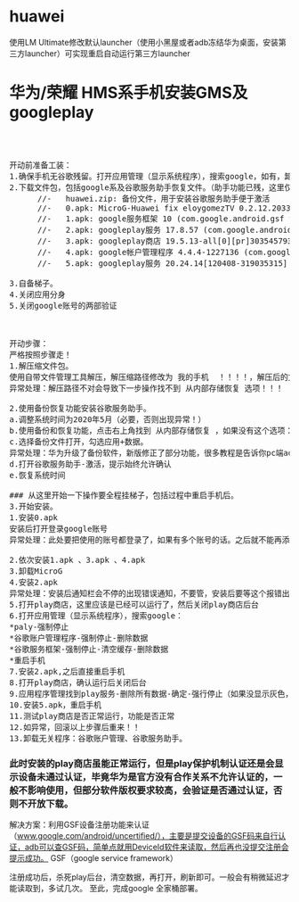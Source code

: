 # huawei
使用LM Ultimate修改默认launcher（使用小黑屋或者adb冻结华为桌面，安装第三方launcher）可实现重启自动运行第三方launcher

# 华为/荣耀 HMS系手机安装GMS及googleplay
<pre> 


开动前准备工装：
1.确保手机无谷歌残留。打开应用管理（显示系统程序），搜索google，如有，卸载。（提示：部分需要在设备管理器里解除相应的激活后卸载，以免卸载异常。）
2.下载文件包，包括google系及谷歌服务助手恢复文件。（助手功能已残，这里仅使用其激活功能。）所有文件已上传阿里云,需要在华为应用商店才能彻底卸载。
      //-   huawei.zip: 备份文件，用于安装谷歌服务助手便于激活
      //-   0.apk: MicroG-Huawei fix eloygomezTV 0.2.12.203315-dirty (com.google.android.gms version:203315025)
      //-   1.apk: google服务框架 10 (com.google.android.gsf version:29)
      //-   2.apk: googleplay服务 17.8.57 (com.google.android.gms version:17857037)
      //-   3.apk: googleplay商店 19.5.13-all[0][pr]303545793 (com.android.vending version:81951300)
      //-   4.apk: google帐户管理程序 4.4.4-1227136 (com.google.android.gsf.login version:19)
      //-   5.apk: googleplay服务 20.24.14[120408-319035315] (com.google.android.gms version:202414033)

3.自备梯子。
4.关闭应用分身
5.关闭google账号的两部验证



开动步骤：
严格按照步骤走！
1.解压缩文件包。
使用自带文件管理工具解压，解压缩路径修改为 我的手机  ！！！！，解压后的文件夹内的Huawei.zip解压到默认路径，不要动！
异常处理：解压路径不对会导致下一步操作找不到 从内部存储恢复 选项！！！

2.使用备份恢复功能安装谷歌服务助手。
a.调整系统时间为2020年5月（必要，否则出现异常！）
b.使用备份和恢复功能，点击右上角找到 从内部存储恢复 ，如果没有这个选项： 合适上一步文件解压路径是否完全正确！从新进入备份和恢复选项。
c.选择备份文件打开，勾选应用+数据。
异常处理：华为升级了备份软件，新版修正了部分功能，很多教程是告诉你pc端adb卸载掉com.huawei.Backup，然后安装旧版本的备份软件，没有错，但是失效了，华为做了修正，安装旧版后系统会提示你版本低不能使用备份和恢复功能，可以使用Hisuite恢复备份，但是打开谷歌服务助手会出现 网络链接异常 的提示。主要是只恢复了应用，没有能恢复数据。
d.打开谷歌服务助手-激活，提示始终允许确认
e.恢复系统时间

### 从这里开始一下操作要全程挂梯子，包括过程中重启手机后。
3.开始安装。
1.安装0.apk
安装后打开登录google账号
异常处理：此处要把使用的账号都登录了，如果有多个账号的话。之后就不能再添加了！！

2.依次安装1.apk 、3.apk 、4.apk
3.卸载MicroG
4.安装2.apk
异常处理：安装后通知栏会不停的出现错误通知，不要管，安装后要等这个报错出现。
5.打开play商店，这里应该是已经可以运行了，然后关闭play商店后台
6.打开应用管理（显示系统程序），搜索google：
*paly-强制停止
*谷歌账户管理程序-强制停止-删除数据
*谷歌服务框架-强制停止-清空缓存-删除数据
*重启手机
7.安装2.apk,之后直接重启手机
8.打开play商店，确认运行后关闭后台
9.应用程序管理找到play服务-删除所有数据-确定-强行停止（如果没显示灰色，多点击几次，务必确认按钮变灰色）-卸载
10.安装5.apk，重启手机
11.测试play商店是否正常运行，功能是否正常
12.如异常，回滚以上步骤后重来！！
13.卸载无关程序：谷歌账户管理、谷歌服务助手。
</pre>
### 此时安装的play商店虽能正常运行，但是play保护机制认证还是会显示设备未通过认证，毕竟华为是官方没有合作关系不允许认证的，一般不影响使用，但部分软件版权要求较高，会验证是否通过认证，否则不开放下载。
解决方案：利用GSF设备注册功能来认证（www.google.com/android/uncertified/），主要是提交设备的GSF码来自行认证，adb可以查GSF码，简单点就用DeviceId软件来读取，然后再也没提交注册会提示成功。
GSF（google service framework）

注册成功后，杀死play后台，清空数据，再打开，刷新即可。一般会有稍微延迟才能读取到，多试几次。
至此，完成google 全家桶部署。





